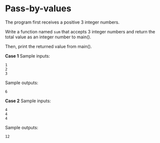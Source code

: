 # Pass-by-values

The program first receives a positive 3 integer numbers. 

Write a function named `sum` that accepts 3 integer numbers and return the total value as an integer number to main(). 

Then, print the returned value from main().



**Case 1**
Sample inputs:
```
1
2
3
```
Sample outputs:
```
6
```
**Case 2**
Sample inputs:
```
4
4
4
```
Sample outputs:
```
12
```
